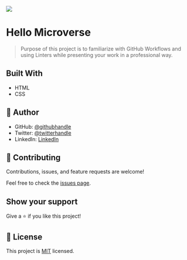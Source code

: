 ![](https://img.shields.io/badge/Microverse-blueviolet)

# Hello Microverse

> Purpose of this project is to familiarize with GitHub Workflows and using Linters while presenting your work in a professional way.


## Built With

- HTML
- CSS


## 👤 Author

- GitHub: [@githubhandle](https://github.com/bengigo)
- Twitter: [@twitterhandle](https://twitter.com/bengi_gb)
- LinkedIn: [LinkedIn](https://www.linkedin.com/in/bengi-g-03b883199/)


## 🤝 Contributing

Contributions, issues, and feature requests are welcome!

Feel free to check the [issues page](../../issues/).


## Show your support

Give a ⭐️ if you like this project!


## 📝 License

This project is [MIT](./MIT.md) licensed.
